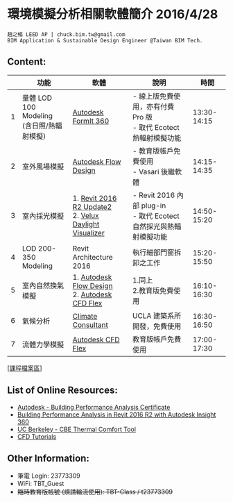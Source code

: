 # 環境模擬分析相關軟體簡介 2016/4/28
```
趙之暢 LEED AP | chuck.bim.tw@gmail.com
BIM Application & Sustainable Design Engineer @Taiwan BIM Tech.
```

## Content:
|| 功能 | 軟體 | 說明 | 時間 |
| --- | --- | --- | --- | --- |
|1| 量體 LOD 100 Modeling <br>(含日照/熱輻射模擬) | [Autodesk FormIt 360](http://formit360.autodesk.com/) |- 線上版免費使用，亦有付費 Pro 版 <br>- 取代 Ecotect 熱輻射模擬功能|13:30-14:15|
|2| 室外風場模擬 | [Autodesk Flow Design](http://www.autodesk.com/education/free-software/flow-design) |- 教育版帳戶免費使用<br>- Vasari 後繼軟體|14:15-14:35|
|3| 室內採光模擬 |1. [Revit 2016 R2 Update2](https://insight360.autodesk.com/oneenergy/Landing/Download) <br>2. [Velux Daylight Visualizer](http://viz.velux.com/daylight_visualizer/download)|- Revit 2016 內部 plug-in<br>- 取代 Ecotect 自然採光與熱輻射模擬功能|14:50-15:20|
|4| LOD 200-350 Modeling | Revit Architecture 2016 | 執行細部門窗拆卸之工作 |15:20-15:50|
|5| 室內自然換氣模擬 | 1. [Autodesk Flow Design](http://www.autodesk.com/education/free-software/flow-design) <br>2. [Autodesk CFD Flex](http://www.autodesk.com/education/free-software/simulation-cfd) |1.同上 <br>2.教育版免費使用|16:10-16:30|
|6| 氣候分析 | [Climate Consultant](http://www.energy-design-tools.aud.ucla.edu/climate-consultant/request-climate-consultant.php) |UCLA 建築系所開發，免費使用|16:30-16:50|
|7| 流體力學模擬 | [Autodesk CFD Flex](http://www.autodesk.com/education/free-software/simulation-cfd) |教育版帳戶免費使用|17:00-17:30|

[[課程檔案區](https://drive.google.com/folderview?id=0Bx70M_Zm1oPjaXNQcVQ5dVN0eTg&usp=sharing#list)]

## List of Online Resources:
- [Autodesk - Building Performance Analysis Certificate](http://sustainabilityworkshop.autodesk.com/bpac)
- [Building Performance Analysis in Revit 2016 R2 with Autodesk Insight 360](http://www.aecbytes.com/tipsandtricks/2015/issue76-revit.html)
- [UC Berkeley - CBE Thermal Comfort Tool](http://comfort.cbe.berkeley.edu/)
- [CFD Tutorials](http://help.autodesk.com/view/SCDSE/2016/ENU/)

## Other Information:
- 筆電 Login: 23773309
- WiFi: TBT_Guest
- ~~臨時教育版帳號 (煩請輪流使用): TBT-Class / t23773309~~
